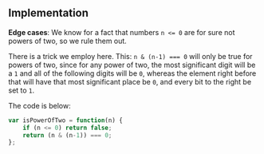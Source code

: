 ## Implementation

**Edge cases**: We know for a fact that numbers `n <= 0` are for sure not powers of two, so we rule them out. 

There is a trick we employ here. This: `n & (n-1) === 0` will only be true for powers of two, since for any power of two, the most significant digit will be a `1` and all of the following digits will be `0`, whereas the element right before that will have that most significant place be `0`, and every bit to the right be set to `1`. 

The code is below: 

```js
var isPowerOfTwo = function(n) {
    if (n <= 0) return false; 
    return (n & (n-1)) === 0; 
};
```

